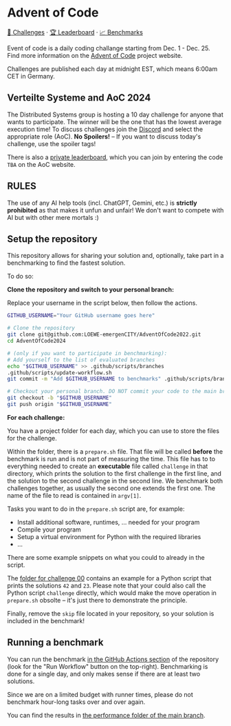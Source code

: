 # Advent of Code

[🎄 Challenges](https://adventofcode.com/2022) · [🏆 Leaderboard](https://adventofcode.com/2022/leaderboard/private/view/231924) · [📈 Benchmarks](https://github.com/LOEWE-emergenCITY/AdventOfCode2022/blob/main/performance/README.md)

Event of code is a daily coding challange starting from Dec. 1 - Dec. 25.
Find more information on the [Advent of Code](https://adventofcode.com/) project website.

Challenges are published each day at midnight EST, which means 6:00am CET in Germany.

## Verteilte Systeme and AoC 2024

The Distributed Systems group is hosting a 10 day challenge for anyone that wants to participate. The winner will be the one that has the lowest average execution time!
To discuss challenges join the [Discord](https://discord.gg/4YQKansqNT) and select the appropriate role (AoC). **No Spoilers!** – If you want to discuss today's challenge, use the spoiler tags!

There is also a [private leaderboard](https://adventofcode.com/2024/leaderboard/private), which you can join by entering the code `TBA` on the AoC website.

## RULES

The use of any AI help tools (incl. ChatGPT, Gemini, etc.) is **strictly prohibited** as that makes it unfun and unfair! We don't want to compete with AI but with other mere mortals :) 

## Setup the repository

This repository allows for sharing your solution and, optionally, take part in a benchmarking to find the fastest solution.

To do so:

**Clone the repository and switch to your personal branch:**

Replace your username in the script below, then follow the actions.

```bash
GITHUB_USERNAME="Your GitHub username goes here"

# Clone the repository
git clone git@github.com:LOEWE-emergenCITY/AdventOfCode2022.git
cd AdventOfCode2024

# (only if you want to participate in benchmarking):
# Add yourself to the list of evaluated branches
echo "$GITHUB_USERNAME" >> .github/scripts/branches
.github/scripts/update-workflow.sh
git commit -m "Add $GITHUB_USERNAME to benchmarks" .github/scripts/branches .github/workflows/benchmark.yml

# Checkout your personal branch. DO NOT commit your code to the main branch!
git checkout -b "$GITHUB_USERNAME"
git push origin "$GITHUB_USERNAME"
```

**For each challenge:**

You have a project folder for each day, which you can use to store the files for the challenge.

Within the folder, there is a `prepare.sh` file.
That file will be called **before** the benchmark is run and is not part of measuring the time.
This file has to to everything needed to create an **executable** file called `challenge` in that directory, which prints the solution to the first challenge in the first line, and the solution to the second challenge in the second line.
We benchmark both challenges together, as usually the second one extends the first one.
The name of the file to read is contained in `argv[1]`.

Tasks you want to do in the `prepare.sh` script are, for example:

- Install additional software, runtimes, … needed for your program
- Compile your program
- Setup a virtual environment for Python with the required libraries
- ...

There are some example snippets on what you could to already in the script.

The [folder for challenge 00](./00) contains an example for a Python script that prints the solutions `42` and `23`.
Please note that your could also call the Python script `challenge` directly, which would make the move operation in `prepare.sh` obsolte – it's just there to demonstrate the principle.

Finally, remove the `skip` file located in your repository, so your solution is included in the benchmark!

## Running a benchmark

You can run the benchmark [in the GitHub Actions section](https://github.com/LOEWE-emergenCITY/AdventOfCode2022/actions/workflows/benchmark.yml) of the repository (look for the "Run Workflow" button on the top-right).
Benchmarking is done for a single day, and only makes sense if there are at least two solutions.

Since we are on a limited budget with runner times, please do not benchmark hour-long tasks over and over again.

You can find the results in [the performance folder of the main branch](https://github.com/LOEWE-emergenCITY/AdventOfCode2022/blob/main/performance/README.md).
